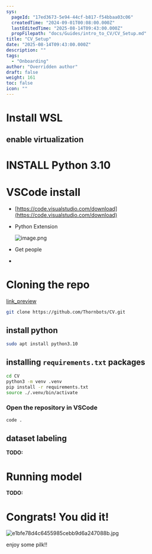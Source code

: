 ```yaml
---
sys:
  pageId: "17ed3673-5e94-44cf-b817-f54bbaa03c06"
  createdTime: "2024-09-01T00:08:00.000Z"
  lastEditedTime: "2025-08-14T09:43:00.000Z"
  propFilepath: "docs/Guides/intro_to_CV/CV_Setup.md"
title: "CV_Setup"
date: "2025-08-14T09:43:00.000Z"
description: ""
tags:
  - "Onboarding"
author: "Overridden author"
draft: false
weight: 161
toc: false
icon: ""
---
```


# Install WSL

## enable virtualization

# INSTALL Python 3.10

# VSCode install

- [https://code.visualstudio.com/download](https://code.visualstudio.com/download)
- Python Extension

	![image.png](https://prod-files-secure.s3.us-west-2.amazonaws.com/d518164a-d88e-44d1-a4ee-3adb3bd8bce0/d82b6650-a5e4-4d3c-b8c9-93d817dae00e/image.png?X-Amz-Algorithm=AWS4-HMAC-SHA256&X-Amz-Content-Sha256=UNSIGNED-PAYLOAD&X-Amz-Credential=ASIAZI2LB466YZDD7RZ6%2F20250816%2Fus-west-2%2Fs3%2Faws4_request&X-Amz-Date=20250816T140743Z&X-Amz-Expires=3600&X-Amz-Security-Token=IQoJb3JpZ2luX2VjEC4aCXVzLXdlc3QtMiJHMEUCICyXkmMsD4n4dsUV0WjyY%2FEaug4Gfbi7VQ8jofyIuvB%2FAiEAwW5hFxbiSo9oglkqqIE5n42YHcxzn84qpipIWm1lytUq%2FwMIdxAAGgw2Mzc0MjMxODM4MDUiDF6zwphYavtFL3DWLyrcA6kxAnrd6XBc3%2BIriYlzN5KjMhLXn6Up6qfqtlZQRPyz7dRclxEV4V32XFvFjeja1cqqvrzpaWUc5BopcbCWX66rjeWahInb%2FNE18WyZ5SQ4aLKBJy9LMFd3f%2BxN5IR4fhFimoYs0NwF0lrj23LaKiFuS32CBxTBYf824v90oxpGioLdO0YDbNit0nqo%2BUF1xROHJhaL9qL9sjo3h8Ax4yF8%2BXU7vHN%2B%2FbB0K2PN3xFUcPg78JgK%2FuqUoM5M9of8VeWLztZYkufY%2BoZD3z6GBfFh8o4SAJ2w%2FWlL%2BjWEf6DgHOhDFgbwL7%2FijxpgQR3cjTqUPK6d6U0NWQLwnx%2FiWIhcsIeWCHdTDO3cdzOmZjHd5ZXYLbVav6OMHmtAsqi0mWsPz4rqRJFAoAyJJ%2F6JqIJ1hFRpjV9bBK0izFssSthMNa6Y47bYK0vAqgK4We7osa0J%2F8NTkCgDmA6IBbv8Pl7KLN3iMcsqsNh%2BTa5d6wT9oZr7PTfTZA%2BrrLhJBbjzua%2Fs6FicAz7ry9y0ZoJij3WoFIVnZdY1PQ7F0ip6t%2BhPuH8MIYWIbRPpBQxcK3hWtfmQ%2BOJ2H7vVpH0iW3DCf1Fy6ZiujKBs3C9giI0SxjH6XHZmX019djYTvBH%2BMPGXgsUGOqUB8u6KfonZ%2FJl2xdzzi5Fx5RrVsLFv019QaEeK0cXfYiFo1qbv9jlJNB1oSf0wv6kbjtdi23jjJJRrf7gxT%2BrozSnmwDffoXFWheKXPEAOLSk1r2NODqpQ1cBeeUE8RGo2OzK8kCb%2FxGvaQwAeYG1H6EtdeimL7xAAmMGCN0vvZPLFshgv1AjqYFcvUhhxPoAdkA%2B1LOoqQMBEa7NB3MRmE1nshqsq&X-Amz-Signature=f0e09baf08302b93910d6bcc46aa11777387d7c6f2aaeb638c248005a9f49f75&X-Amz-SignedHeaders=host&x-amz-checksum-mode=ENABLED&x-id=GetObject)
- Get people
- 

# Cloning the repo

[link_preview](https://github.com/Thornbots/CV/)

```bash
git clone https://github.com/Thornbots/CV.git
```

## install python

```bash
sudo apt install python3.10
```

## installing `requirements.txt` packages

```bash
cd CV
python3 -m venv .venv
pip install -r requirements.txt
source ./.venv/bin/activate
```

### Open the repository in VSCode

```bash
code .
```

## dataset labeling  

**TODO:**

# Running model

**TODO:**

# Congrats! You did it!

![e1bfe78d4c6455985cebb9d6a247088b.jpg](https://prod-files-secure.s3.us-west-2.amazonaws.com/d518164a-d88e-44d1-a4ee-3adb3bd8bce0/7d1ce04e-65d6-40c8-814d-754280e9515a/e1bfe78d4c6455985cebb9d6a247088b.jpg?X-Amz-Algorithm=AWS4-HMAC-SHA256&X-Amz-Content-Sha256=UNSIGNED-PAYLOAD&X-Amz-Credential=ASIAZI2LB466S7NSNU4P%2F20250816%2Fus-west-2%2Fs3%2Faws4_request&X-Amz-Date=20250816T140743Z&X-Amz-Expires=3600&X-Amz-Security-Token=IQoJb3JpZ2luX2VjEC4aCXVzLXdlc3QtMiJIMEYCIQC3YGNbyfGOvGv%2F9CAXaxbyTyKqFduwtrmVsm583X3pIwIhANSVUtEQd%2FFi0ChIAVdTgbyKFHDYvSxG2mWVeCs67MmyKv8DCHcQABoMNjM3NDIzMTgzODA1IgyG9yU2bmLRhQ2am20q3AMi9KG%2FW77TG1ixXiN%2F6dedNLqpYQg136hlkaP6B9jSMir%2FQWgYHXInMzdpq0WU%2FtQaBxlYnywJwEqTwo%2BkSh5Ng33%2BSeC6g60CIZvVb76ewp1zF%2BACnCl3X5KuUAcqths3LO%2Fhb2g4N0ZCy5UylyMyOi6%2BZ4DbPDV9ljjqEwbgHCbatzItCjM4J%2BbeZNHu7TdtJ3bqHQV9rh87MNrcwQjGgHZnu2tKAd80JXIFep5onwCyGjzfM640qlzMgE%2FJtEkVttvlmiMKu%2BFa4n7lTUKaW9zurxW%2FSggHCmoeVCMvAYXBF6GbloHOZ9j1lyWyvf381f4xp0IIV4JPlr5yvJK%2Bh5VU%2B9YJKbiGoxwD0glvRYJZQQe7dP%2BqjgxX0YBWxhGkIbBSTApH6AzlWLhvSwjzTBWLsGDfy6R8YSIy8kR%2BINVqQfnAXEgZbW5UejxjgYx5bqxihF%2BqaPWL58R8qg8YIgZZdZJucUSPNYjKTpaUMcDuAupkxmqkVXutgtXFUZ4FP8lI84kYtPUvdS39WoM%2BvE2hGwDA36BnW0TfYPD4h9BXXEYZ57thJ5Qvzcvuh1nombw9JuQx2tjetftUlU3fS%2F7HhsD%2BBI2Uu24rAIb%2FnVBj%2FNiwZ5BvkSZWNDCdmILFBjqkAbtKjNvmzf8lqlsN3tQpr1f4aRRMNwYQioVZBf%2Ft0KFDYawic2C%2BPSTLpKYlgpMPmTi2dYudWnSVrrZ0iJsMVR%2FJGaADsnoccgeb51cBQJRCAbkK12nMEGgRPtW2%2FGEWT8GP6W%2BsRACwhWPTyHWRnqqTbXMEeJGriGgLb9rOSSQASsLNRO8zZaiGwKpOQodOaj76AKByzFrTvkQCFCL%2BER%2FN%2BU6L&X-Amz-Signature=544f731a9c29674b325dda4b0fc1ad1a632bba6c137fd41f14d674fb15dd3b4a&X-Amz-SignedHeaders=host&x-amz-checksum-mode=ENABLED&x-id=GetObject)

enjoy some pilk!!
